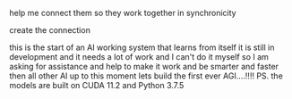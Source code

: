 help me connect them so they work together in synchronicity 


create the connection

this is the start of an AI working system that learns from itself it is still in development and it needs a lot of work and I can't do it myself so I am asking for assistance and help to make it work and be smarter and faster then all other AI up to this moment lets build the first ever AGI....!!!!
PS. the models are built on CUDA 11.2 and Python 3.7.5 
